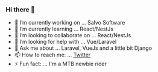 ### Hi there 👋

- 🔭 I’m currently working on ... Salvo Software
- 🌱 I’m currently learning ... React/NestJs
- 👯 I’m looking to collaborate on ... React/NestJs
- 🤔 I’m looking for help with ... Vue/Laravel
- 💬 Ask me about ... Laravel, VueJs and a little bit Django
- 📫 How to reach me: ... [Twitter](https://twitter.com/ajCarrilloH)
- ⚡ Fun fact: ... I'm a MTB newbie rider

<!--
**ajcarrillo/ajcarrillo** is a ✨ _special_ ✨ repository because its `README.md` (this file) appears on your GitHub profile.

Here are some ideas to get you started:

- 🔭 I’m currently working on ...
- 🌱 I’m currently learning ...
- 👯 I’m looking to collaborate on ...
- 🤔 I’m looking for help with ...
- 💬 Ask me about ...
- 📫 How to reach me: ...
- 😄 Pronouns: ...
- ⚡ Fun fact: ...
-->
